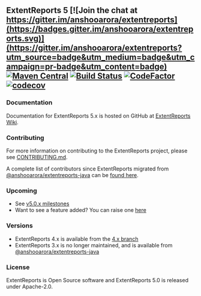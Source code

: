 ## ExtentReports 5 [![Join the chat at https://gitter.im/anshooarora/extentreports](https://badges.gitter.im/anshooarora/extentreports.svg)](https://gitter.im/anshooarora/extentreports?utm_source=badge&utm_medium=badge&utm_campaign=pr-badge&utm_content=badge) [![Maven Central](https://img.shields.io/maven-central/v/com.aventstack/extentreports.svg?maxAge=300)](http://search.maven.org/#search|ga|1|g:"com.aventstack") [![Build Status](https://travis-ci.com/extent-framework/extentreports-java.svg?branch=master)](https://travis-ci.com/extent-framework/extentreports-java) [![CodeFactor](https://www.codefactor.io/repository/github/extent-framework/extentreports-java/badge)](https://www.codefactor.io/repository/github/extent-framework/extentreports-java) [![codecov](https://codecov.io/gh/extent-framework/extentreports-java/branch/master/graph/badge.svg)](https://codecov.io/gh/extent-framework/extentreports-java)

### Documentation ###

Documentation for ExtentReports 5.x is hosted on GitHub at [ExtentReports Wiki](https://github.com/extent-framework/extentreports-java/wiki).

### Contributing ###

For more information on contributing to the ExtentReports project, please see [CONTRIBUTING.md](https://github.com/extent-framework/extentreports-java/blob/master/Contributing.md).

A complete list of contributors since ExtentReports migrated from [@anshooarora/extentreports-java](https://github.com/anshooarora/extentreports-java) can be [found here](https://github.com/extent-framework/extentreports-java/graphs/contributors).

### Upcoming ###

* See [v5.0.x milestones](https://github.com/extent-framework/extentreports-java/issues?q=is%3Aopen+is%3Aissue+milestone%3A5.0.x)
* Want to see a feature added? You can raise one [here](https://github.com/extent-framework/extentreports-java/issues?q=is%3Aopen+is%3Aissue+milestone%3A5.0.x)

### Versions ###

* ExtentReports 4.x is available from the [4.x branch](https://github.com/extent-framework/extentreports-java/tree/4.1.x)
* ExtentReports 3.x is no longer maintained, and is available from [@anshooarora/extentreports-java](https://github.com/anshooarora/extentreports-java)

### License ###

ExtentReports is Open Source software and ExtentReports 5.0 is released under Apache-2.0.
